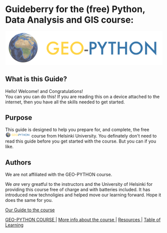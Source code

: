 # Guideberry for the (free) Python, Data Analysis and GIS course:

[<img src="img/geopython.png" alt="drawing" />](https://geo-python-site.readthedocs.io/en/latest/)  
## What is this Guide?
Hello! Welcome! and Congratulations!  
You can you can do this! If you are reading this on a device attached to the internet, then you have all the skills needed to get started. 

## Purpose

This guide is designed to help you prepare for, and complete, the free [<img src="img/geopython.png" alt="Geo-Python"  width="80"/>](https://geo-python-site.readthedocs.io/en/latest/)  course from Helsinki University.  You definately don't need to read this guide before you get started with the course. But you can if you like. 


## Authors
We are not affiliated with the GEO-PYTHON course.  

We *are* very greatful to the instructors and the University of Helsinki for providing this course free of charge and with batteries included. It has introduced new technoligies and helped move our learning forward. Hope it does the same for you.

[  Our Guide to the course  ](what_is_geopython.md) 



[  GEO-PYTHON COURSE  ](https://geo-python-site.readthedocs.io/en/latest/)  |  [  More info about the course  ](read_more.md) | [  Resources  ](learn_more.md) |  [Table of Learning  ](table_of_learning.md)

